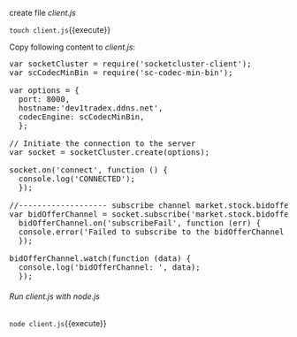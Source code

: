 create file _client.js_

`touch client.js`{{execute}}

Copy following content to _client.js_:

<pre class="file" data-filename="client.js" data-target="replace">
var socketCluster = require('socketcluster-client');
var scCodecMinBin = require('sc-codec-min-bin');

var options = {
  port: 8000,
  hostname:'dev1tradex.ddns.net',
  codecEngine: scCodecMinBin,
  };

// Initiate the connection to the server
var socket = socketCluster.create(options);

socket.on('connect', function () {
  console.log('CONNECTED');
  });

//------------------- subscribe channel market.stock.bidoffer ------------------------
var bidOfferChannel = socket.subscribe('market.stock.bidoffer');
  bidOfferChannel.on('subscribeFail', function (err) {
  console.error('Failed to subscribe to the bidOfferChannel channel due to error: ' + err);
  });

bidOfferChannel.watch(function (data) {
  console.log('bidOfferChannel: ', data);
  });
</pre>


###### Run client.js with node.js
`node client.js`{{execute}}
